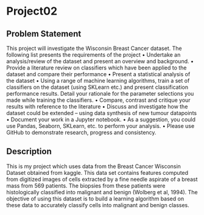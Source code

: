 # Project02 

## Problem Statement

This project will investigate the Wisconsin Breast Cancer dataset. The following list presents the
requirements of the project
• Undertake an analysis/review of the dataset and present an overview and background.
• Provide a literature review on classifiers which have been applied to the dataset and
compare their performance
• Present a statistical analysis of the dataset
• Using a range of machine learning algorithms, train a set of classifiers on the dataset (using
SKLearn etc.) and present classification performance results. Detail your rationale for the
parameter selections you made while training the classifiers.
• Compare, contrast and critique your results with reference to the literature
• Discuss and investigate how the dataset could be extended – using data synthesis of new
tumour datapoints
• Document your work in a Jupyter notebook.
• As a suggestion, you could use Pandas, Seaborn, SKLearn, etc. to perform your analysis.
• Please use GitHub to demonstrate research, progress and consistency.


## Description

This is my project which uses data from the Breast Cancer Wisconsin Dataset obtained from kaggle. This data set contains features computed from digitized images of cells extracted by a fine needle aspirate of a breast mass from 569 patients. The biopsies from these patients were histologically classified into malignant and benign (Wolberg et al, 1994). The objective of using this dataset is to build a learning algorithm based on these data to accurately classify cells into malignant and benign classes.